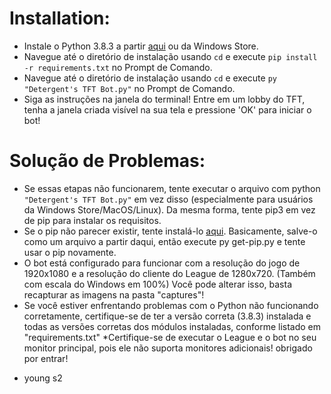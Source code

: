 # Installation:

* Instale o Python 3.8.3 a partir [aqui](https://www.python.org/downloads/) ou da Windows Store.
* Navegue até o diretório de instalação usando `cd` e execute `pip install -r requirements.txt` no Prompt de Comando.
* Navegue até o diretório de instalação usando `cd` e execute `py "Detergent's TFT Bot.py"` no Prompt de Comando.
* Siga as instruções na janela do terminal! Entre em um lobby do TFT, tenha a janela criada visível na sua tela e pressione 'OK' para iniciar o bot!

# Solução de Problemas:

* Se essas etapas não funcionarem, tente executar o arquivo com python `"Detergent's TFT Bot.py"` em vez disso (especialmente para usuários da Windows Store/MacOS/Linux). Da mesma forma, tente pip3 em vez de pip para instalar os requisitos.
* Se o pip não parecer existir, tente instalá-lo [aqui](https://pip.pypa.io/en/stable/installing/). Basicamente, salve-o como um arquivo a partir daqui, então execute py get-pip.py e tente usar o pip novamente.
* O bot está configurado para funcionar com a resolução do jogo de 1920x1080 e a resolução do cliente do League de 1280x720. (Também com escala do Windows em 100%) Você pode alterar isso, basta recapturar as imagens na pasta "captures"!
* Se você estiver enfrentando problemas com o Python não funcionando corretamente, certifique-se de ter a versão correta (3.8.3) instalada e todas as versões corretas dos módulos instaladas, conforme listado em "requirements.txt"
*Certifique-se de executar o League e o bot no seu monitor principal, pois ele não suporta monitores adicionais!
obrigado por entrar!
- young s2
